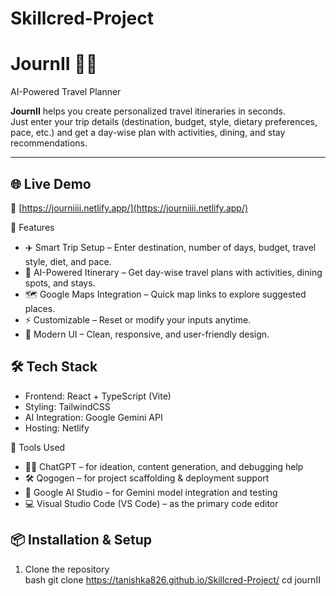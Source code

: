 # Skillcred-Project
# JournII 🧳✨  
AI-Powered Travel Planner  

**JournII** helps you create personalized travel itineraries in seconds.  
Just enter your trip details (destination, budget, style, dietary preferences, pace, etc.) and get a day-wise plan with activities, dining, and stay recommendations.  

---

## 🌐 Live Demo  
🔗 [https://journiiii.netlify.app/](https://journiiii.netlify.app/)


 🚀 Features  
- ✈️ Smart Trip Setup – Enter destination, number of days, budget, travel style, diet, and pace.  
- 🧠 AI-Powered Itinerary – Get day-wise travel plans with activities, dining spots, and stays.  
- 🗺️ Google Maps Integration – Quick map links to explore suggested places.  
- ⚡ Customizable – Reset or modify your inputs anytime.  
- 🎨 Modern UI – Clean, responsive, and user-friendly design.  


## 🛠️ Tech Stack  
- Frontend: React + TypeScript (Vite)  
- Styling: TailwindCSS  
- AI Integration: Google Gemini API  
- Hosting: Netlify  


 🔧 Tools Used  
- 🧑‍💻 ChatGPT – for ideation, content generation, and debugging help  
- 🛠️ Qogogen – for project scaffolding & deployment support  
- 🤖 Google AI Studio – for Gemini model integration and testing  
- 💻 Visual Studio Code (VS Code) – as the primary code editor  



## 📦 Installation & Setup  

1. Clone the repository  
   bash
   git clone <https://tanishka826.github.io/Skillcred-Project/>
   cd journII

